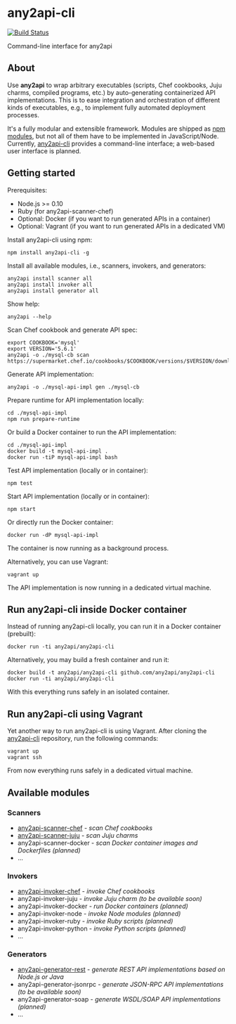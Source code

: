 # any2api-cli

[![Build Status](https://travis-ci.org/any2api/any2api-cli.svg?branch=master)](https://travis-ci.org/any2api/any2api-cli)

Command-line interface for any2api



## About

Use **any2api** to wrap arbitrary executables (scripts, Chef cookbooks, Juju charms, compiled programs, etc.) by auto-generating containerized API implementations. This is to ease integration and orchestration of different kinds of executables, e.g., to implement fully automated deployment processes.

It's a fully modular and extensible framework. Modules are shipped as [npm modules](https://www.npmjs.org/browse/keyword/any2api), but not all of them have to be implemented in JavaScript/Node. Currently, [any2api-cli](https://github.com/any2api/any2api-cli) provides a command-line interface; a web-based user interface is planned.



## Getting started

Prerequisites:

* Node.js >= 0.10
* Ruby (for any2api-scanner-chef)
* Optional: Docker (if you want to run generated APIs in a container)
* Optional: Vagrant (if you want to run generated APIs in a dedicated VM)

Install any2api-cli using npm:

    npm install any2api-cli -g

Install all available modules, i.e., scanners, invokers, and generators:

    any2api install scanner all
    any2api install invoker all
    any2api install generator all

Show help:

    any2api --help

Scan Chef cookbook and generate API spec:

    export COOKBOOK='mysql'
    export VERSION='5.6.1'
    any2api -o ./mysql-cb scan https://supermarket.chef.io/cookbooks/$COOKBOOK/versions/$VERSION/download

Generate API implementation:

    any2api -o ./mysql-api-impl gen ./mysql-cb

Prepare runtime for API implementation locally:

    cd ./mysql-api-impl
    npm run prepare-runtime
    
Or build a Docker container to run the API implementation:

    cd ./mysql-api-impl
    docker build -t mysql-api-impl .
    docker run -tiP mysql-api-impl bash

Test API implementation (locally or in container):

    npm test

Start API implementation (locally or in container):

    npm start

Or directly run the Docker container:

    docker run -dP mysql-api-impl

The container is now running as a background process.

Alternatively, you can use Vagrant:

    vagrant up

The API implementation is now running in a dedicated virtual machine.



## Run any2api-cli inside Docker container

Instead of running any2api-cli locally, you can run it in a Docker container (prebuilt):

    docker run -ti any2api/any2api-cli

Alternatively, you may build a fresh container and run it:

    docker build -t any2api/any2api-cli github.com/any2api/any2api-cli
    docker run -ti any2api/any2api-cli

With this everything runs safely in an isolated container.



## Run any2api-cli using Vagrant

Yet another way to run any2api-cli is using Vagrant. After cloning the [any2api-cli](https://github.com/any2api/any2api-cli) repository, run the following commands:

    vagrant up
    vagrant ssh

From now everything runs safely in a dedicated virtual machine.



## Available modules

### Scanners

* [any2api-scanner-chef](https://github.com/any2api/any2api-scanner-chef) - *scan Chef cookbooks*
* [any2api-scanner-juju](https://github.com/any2api/any2api-scanner-juju) - *scan Juju charms*
* any2api-scanner-docker - *scan Docker container images and Dockerfiles (planned)*
* ...

### Invokers

* [any2api-invoker-chef](https://github.com/any2api/any2api-invoker-chef) - *invoke Chef cookbooks*
* any2api-invoker-juju - *invoke Juju charm (to be available soon)*
* any2api-invoker-docker - *run Docker containers (planned)*
* any2api-invoker-node - *invoke Node modules (planned)*
* any2api-invoker-ruby - *invoke Ruby scripts (planned)*
* any2api-invoker-python - *invoke Python scripts (planned)*
* ...

### Generators

* [any2api-generator-rest](https://github.com/any2api/any2api-generator-rest) - *generate REST API implementations based on Node.js or Java*
* any2api-generator-jsonrpc - *generate JSON-RPC API implementations (to be available soon)*
* any2api-generator-soap - *generate WSDL/SOAP API implementations (planned)*
* ...
